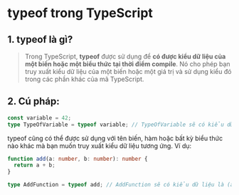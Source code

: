 # typeof trong TypeScript

## 1. typeof là gì?

> Trong TypeScript, **typeof** được sử dụng để **có được kiểu dữ liệu của một biến hoặc một biểu thức tại thời điểm compile**. Nó cho phép bạn truy xuất kiểu dữ liệu của một biến hoặc một giá trị và sử dụng kiểu đó trong các phần khác của mã TypeScript.

## 2. Cú pháp:

```ts
const variable = 42;
type TypeOfVariable = typeof variable; // TypeOfVariable sẽ có kiểu dữ liệu là "number"
```

typeof cũng có thể được sử dụng với tên biến, hàm hoặc bất kỳ biểu thức nào khác mà bạn muốn truy xuất kiểu dữ liệu tương ứng. Ví dụ:

```ts
function add(a: number, b: number): number {
  return a + b;
}

type AddFunction = typeof add; // AddFunction sẽ có kiểu dữ liệu là (a: number, b: number) => number
```

